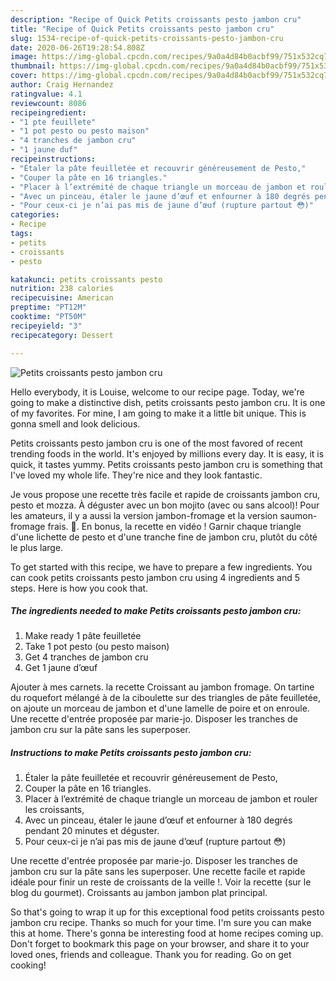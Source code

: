 ```yaml
---
description: "Recipe of Quick Petits croissants pesto jambon cru"
title: "Recipe of Quick Petits croissants pesto jambon cru"
slug: 1534-recipe-of-quick-petits-croissants-pesto-jambon-cru
date: 2020-06-26T19:28:54.808Z
image: https://img-global.cpcdn.com/recipes/9a0a4d84b0acbf99/751x532cq70/petits-croissants-pesto-jambon-cru-photo-principale-de-la-recette.jpg
thumbnail: https://img-global.cpcdn.com/recipes/9a0a4d84b0acbf99/751x532cq70/petits-croissants-pesto-jambon-cru-photo-principale-de-la-recette.jpg
cover: https://img-global.cpcdn.com/recipes/9a0a4d84b0acbf99/751x532cq70/petits-croissants-pesto-jambon-cru-photo-principale-de-la-recette.jpg
author: Craig Hernandez
ratingvalue: 4.1
reviewcount: 8086
recipeingredient:
- "1 pte feuillete"
- "1 pot pesto ou pesto maison"
- "4 tranches de jambon cru"
- "1 jaune duf"
recipeinstructions:
- "Étaler la pâte feuilletée et recouvrir généreusement de Pesto,"
- "Couper la pâte en 16 triangles."
- "Placer à l’extrémité de chaque triangle un morceau de jambon et rouler les croissants,"
- "Avec un pinceau, étaler le jaune d’œuf et enfourner à 180 degrés pendant 20 minutes et déguster."
- "Pour ceux-ci je n’ai pas mis de jaune d’œuf (rupture partout 😳)"
categories:
- Recipe
tags:
- petits
- croissants
- pesto

katakunci: petits croissants pesto 
nutrition: 238 calories
recipecuisine: American
preptime: "PT12M"
cooktime: "PT50M"
recipeyield: "3"
recipecategory: Dessert

---
```



![Petits croissants pesto jambon cru](https://img-global.cpcdn.com/recipes/9a0a4d84b0acbf99/751x532cq70/petits-croissants-pesto-jambon-cru-photo-principale-de-la-recette.jpg)

Hello everybody, it is Louise, welcome to our recipe page. Today, we're going to make a distinctive dish, petits croissants pesto jambon cru. It is one of my favorites. For mine, I am going to make it a little bit unique. This is gonna smell and look delicious.

Petits croissants pesto jambon cru is one of the most favored of recent trending foods in the world. It's enjoyed by millions every day. It is easy, it is quick, it tastes yummy. Petits croissants pesto jambon cru is something that I've loved my whole life. They're nice and they look fantastic.

Je vous propose une recette très facile et rapide de croissants jambon cru, pesto et mozza. À déguster avec un bon mojito (avec ou sans alcool)! Pour les amateurs, il y a aussi la version jambon-fromage et la version saumon-fromage frais. 🙂. En bonus, la recette en vidéo ! Garnir chaque triangle d&#39;une lichette de pesto et d&#39;une tranche fine de jambon cru, plutôt du côté le plus large.


To get started with this recipe, we have to prepare a few ingredients. You can cook petits croissants pesto jambon cru using 4 ingredients and 5 steps. Here is how you cook that.

<!--inarticleads1-->

##### The ingredients needed to make Petits croissants pesto jambon cru:

1. Make ready 1 pâte feuilletée
1. Take 1 pot pesto (ou pesto maison)
1. Get 4 tranches de jambon cru
1. Get 1 jaune d’œuf


Ajouter à mes carnets. la recette Croissant au jambon fromage. On tartine du roquefort mélangé à de la ciboulette sur des triangles de pâte feuilletée, on ajoute un morceau de jambon et d&#39;une lamelle de poire et on enroule. Une recette d&#39;entrée proposée par marie-jo. Disposer les tranches de jambon cru sur la pâte sans les superposer. 

<!--inarticleads2-->

##### Instructions to make Petits croissants pesto jambon cru:

1. Étaler la pâte feuilletée et recouvrir généreusement de Pesto,
1. Couper la pâte en 16 triangles.
1. Placer à l’extrémité de chaque triangle un morceau de jambon et rouler les croissants,
1. Avec un pinceau, étaler le jaune d’œuf et enfourner à 180 degrés pendant 20 minutes et déguster.
1. Pour ceux-ci je n’ai pas mis de jaune d’œuf (rupture partout 😳)


Une recette d&#39;entrée proposée par marie-jo. Disposer les tranches de jambon cru sur la pâte sans les superposer. Une recette facile et rapide idéale pour finir un reste de croissants de la veille !. Voir la recette (sur le blog du gourmet). Croissants au jambon jambon plat principal. 

So that's going to wrap it up for this exceptional food petits croissants pesto jambon cru recipe. Thanks so much for your time. I'm sure you can make this at home. There's gonna be interesting food at home recipes coming up. Don't forget to bookmark this page on your browser, and share it to your loved ones, friends and colleague. Thank you for reading. Go on get cooking!
